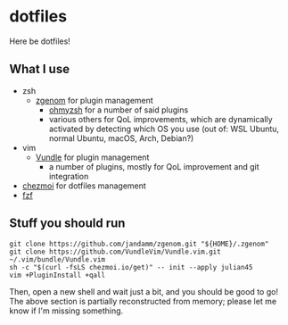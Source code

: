 # dotfiles
Here be dotfiles!

## What I use
* zsh
  * [zgenom](https://github.com/jandamm/zgenom) for plugin management
    * [ohmyzsh](https://github.com/ohmyzsh/ohmyzsh) for a number of said plugins
    * various others for QoL improvements, which are dynamically activated by detecting which OS you use (out of: WSL Ubuntu, normal Ubuntu, macOS, Arch, Debian?)
* vim
  * [Vundle](https://github.com/VundleVim/Vundle.vim) for plugin management
    * a number of plugins, mostly for QoL improvement and git integration
* [chezmoi](https://github.com/twpayne/chezmoi) for dotfiles management
* [fzf](https://github.com/junegunn/fzf)

## Stuff you should run
```
git clone https://github.com/jandamm/zgenom.git "${HOME}/.zgenom"
git clone https://github.com/VundleVim/Vundle.vim.git ~/.vim/bundle/Vundle.vim
sh -c "$(curl -fsLS chezmoi.io/get)" -- init --apply julian45
vim +PluginInstall +qall
```
Then, open a new shell and wait just a bit, and you should be good to go! The above section is partially reconstructed from memory; please let me know if I'm missing something.
